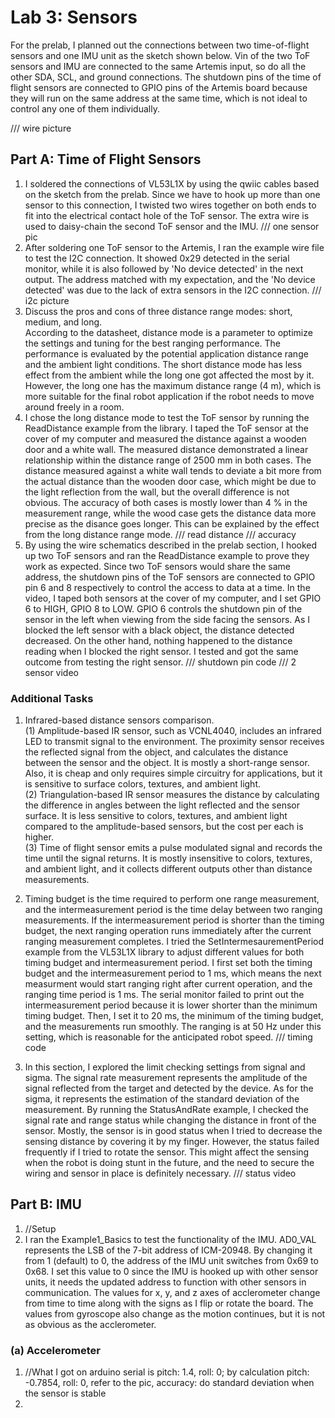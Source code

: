 # Lab 3: Sensors

For the prelab, I planned out the connections between two time-of-flight sensors and one IMU unit as the sketch shown below. Vin of the two ToF sensors and IMU are connected to the same Artemis input, so do all the other SDA, SCL, and ground connections. The shutdown pins of the time of flight sensors are connected to GPIO pins of the Artemis board because they will run on the same address at the same time, which is not ideal to control any one of them individually. 

/// wire picture

## Part A: Time of Flight Sensors
1. I soldered the connections of VL53L1X by using the qwiic cables based on the sketch from the prelab. Since we have to hook up more than one sensor to this connection, I twisted two wires together on both ends to fit into the electrical contact hole of the ToF sensor. The extra wire is used to daisy-chain the second ToF sensor and the IMU.
/// one sensor pic
2. After soldering one ToF sensor to the Artemis, I ran the example wire file to test the I2C connection. It showed 0x29 detected in the serial monitor, while it is also followed by 'No device detected' in the next output. The address matched with my expectation, and the 'No device detected' was due to the lack of extra sensors in the I2C connection.
/// i2c picture
3. Discuss the pros and cons of three distance range modes: short, medium, and long.   
  According to the datasheet, distance mode is a parameter to optimize the settings and tuning for the best ranging performance. The performance is evaluated by the potential application distance range and the ambient light conditions. The short distance mode has less effect from the ambient while the long one got affected the most by it. However, the long one has the maximum distance range (4 m), which is more suitable for the final robot application if the robot needs to move around freely in a room.
4. I chose the long distance mode to test the ToF sensor by running the ReadDistance example from the library. I taped the ToF sensor at the cover of my computer and measured the distance against a wooden door and a white wall. The measured distance demonstrated a linear relationship within the distance range of 2500 mm in both cases. The distance measured against a white wall tends to deviate a bit more from the actual distance than the wooden door case, which might be due to the light reflection from the wall, but the overall difference is not obvious. The accuracy of both cases is mostly lower than 4 % in the measurement range, while the wood case gets the distance data more precise as the disance goes longer. This can be explained by the effect from the long distance range mode.
/// read distance
/// accuracy
5. By using the wire schematics described in the prelab section, I hooked up two ToF sensors and ran the ReadDistance example to prove they work as expected. Since two ToF sensors would share the same address, the shutdown pins of the ToF sensors are connected to GPIO pin 6 and 8 respectively to control the access to data at a time. In the video, I taped both sensors at the cover of my computer, and I set GPIO 6 to HIGH, GPIO 8 to LOW. GPIO 6 controls the shutdown pin of the sensor in the left when viewing from the side facing the sensors. As I blocked the left sensor with a black object, the distance detected decreased. On the other hand, nothing happened to the distance reading when I blocked the right sensor. I tested and got the same outcome from testing the right sensor.
/// shutdown pin code
/// 2 sensor video

### Additional Tasks
1. Infrared-based distance sensors comparison.  
  (1) Amplitude-based IR sensor, such as VCNL4040, includes an infrared LED to transmit signal to the environment. The proximity sensor receives the reflected signal from the object, and calculates the distance between the sensor and the object. It is mostly a short-range sensor. Also, it is cheap and only requires simple circuitry for applications, but it is sensitive to surface colors, textures, and ambient light.   
  (2) Triangulation-based IR sensor measures the distance by calculating the difference in angles between the light reflected and the sensor surface. It is less sensitive to colors, textures, and ambient light compared to the amplitude-based sensors, but the cost per each is higher.  
  (3) Time of flight sensor emits a pulse modulated signal and records the time until the signal returns. It is mostly insensitive to colors, textures, and ambient light, and it collects different outputs other than distance measurements. 
 
 2. Timing budget is the time required to perform one range measurement, and the intermeasurement period is the time delay between two ranging measurements. If the intermeasurement period is shorter than the timing budget, the next ranging operation runs immediately after the current ranging measurement completes. I tried the SetIntermesaurementPeriod example from the VL53L1X library to adjust different values for both timing budget and intermeasurement period. I first set both the timing budget and the intermeasurement period to 1 ms, which means the next measurment would start ranging right after current operation, and the ranging time period is 1 ms. The serial monitor failed to print out the intermeasurement period because it is lower shorter than the minimum timing budget. Then, I set it to 20 ms, the minimum of the timing budget, and the measurements run smoothly. The ranging is at 50 Hz under this setting, which is reasonable for the anticipated robot speed.
/// timing code
 3.  In this section, I explored the limit checking settings from signal and sigma. The signal rate measurement represents the amplitude of the signal reflected from the target and detected by the device. As for the sigma, it represents the estimation of the standard deviation of the measurement. By running the StatusAndRate example, I checked the signal rate and range status while changing the distance in front of the sensor. Mostly, the sensor is in good status when I tried to decrease the sensing distance by covering it by my finger. However, the status failed frequently if I tried to rotate the sensor. This might affect the sensing when the robot is doing stunt in the future, and the need to secure the wiring and sensor in place is definitely necessary.
/// status video
## Part B: IMU
1. //Setup
2. I ran the Example1_Basics to test the functionality of the IMU. AD0_VAL represents the LSB of the 7-bit address of ICM-20948. By changing it from 1 (default) to 0, the address of the IMU unit switches from 0x69 to 0x68. I set this value to 0 since the IMU is hooked up with other sensor units, it needs the updated address to function with other sensors in communication. 
  The values for x, y, and z axes of acclerometer change from time to time along with the signs as I flip or rotate the board. The values from gyroscope also change as the motion continues, but it is not as obvious as the acclerometer. 

### (a) Accelerometer
1. //What I got on arduino serial is pitch: 1.4, roll: 0; by calculation pitch: -0.7854, roll: 0, refer to the pic, accuracy: do standard deviation when the sensor is stable
2. 

